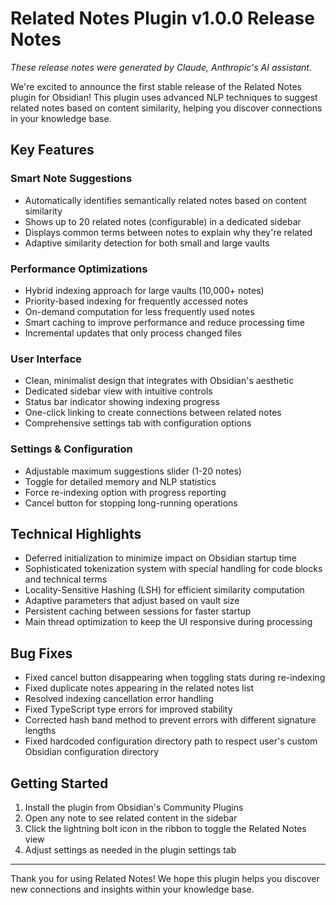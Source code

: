 # Related Notes Plugin v1.0.0 Release Notes

*These release notes were generated by Claude, Anthropic's AI assistant.*

We're excited to announce the first stable release of the Related Notes plugin for Obsidian! This plugin uses advanced NLP techniques to suggest related notes based on content similarity, helping you discover connections in your knowledge base.

## Key Features

### Smart Note Suggestions
- Automatically identifies semantically related notes based on content similarity
- Shows up to 20 related notes (configurable) in a dedicated sidebar
- Displays common terms between notes to explain why they're related
- Adaptive similarity detection for both small and large vaults

### Performance Optimizations
- Hybrid indexing approach for large vaults (10,000+ notes)
- Priority-based indexing for frequently accessed notes
- On-demand computation for less frequently used notes
- Smart caching to improve performance and reduce processing time
- Incremental updates that only process changed files

### User Interface
- Clean, minimalist design that integrates with Obsidian's aesthetic
- Dedicated sidebar view with intuitive controls
- Status bar indicator showing indexing progress
- One-click linking to create connections between related notes
- Comprehensive settings tab with configuration options

### Settings & Configuration
- Adjustable maximum suggestions slider (1-20 notes)
- Toggle for detailed memory and NLP statistics
- Force re-indexing option with progress reporting
- Cancel button for stopping long-running operations

## Technical Highlights

- Deferred initialization to minimize impact on Obsidian startup time
- Sophisticated tokenization system with special handling for code blocks and technical terms
- Locality-Sensitive Hashing (LSH) for efficient similarity computation
- Adaptive parameters that adjust based on vault size
- Persistent caching between sessions for faster startup
- Main thread optimization to keep the UI responsive during processing

## Bug Fixes

- Fixed cancel button disappearing when toggling stats during re-indexing
- Fixed duplicate notes appearing in the related notes list
- Resolved indexing cancellation error handling
- Fixed TypeScript type errors for improved stability
- Corrected hash band method to prevent errors with different signature lengths
- Fixed hardcoded configuration directory path to respect user's custom Obsidian configuration directory

## Getting Started

1. Install the plugin from Obsidian's Community Plugins
2. Open any note to see related content in the sidebar
3. Click the lightning bolt icon in the ribbon to toggle the Related Notes view
4. Adjust settings as needed in the plugin settings tab

---

Thank you for using Related Notes! We hope this plugin helps you discover new connections and insights within your knowledge base.
